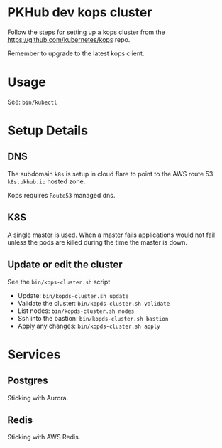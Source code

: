 # PKHub dev kops cluster

Follow the steps for setting up a kops cluster from the https://github.com/kubernetes/kops repo.


Remember to upgrade to the latest kops client.

# Usage

See: `bin/kubectl`

# Setup Details

## DNS

The subdomain `k8s` is setup in cloud flare to point to the AWS route 53 `k8s.pkhub.io` hosted zone.

Kops requires `Route53` managed dns.

## K8S

A single master is used. When a master fails applications would not fail unless the pods are killed during the 
time the master is down.

## Update or edit the cluster

See the `bin/kops-cluster.sh` script

  * Update: `bin/kopds-cluster.sh update`
  * Validate the cluster: `bin/kopds-cluster.sh validate`
  * List nodes: `bin/kopds-cluster.sh nodes`
  * Ssh into the bastion: `bin/kopds-cluster.sh bastion`
  * Apply any changes: `bin/kopds-cluster.sh apply`
      
    
# Services

## Postgres

Sticking with Aurora. 

## Redis

Sticking with AWS Redis. 
